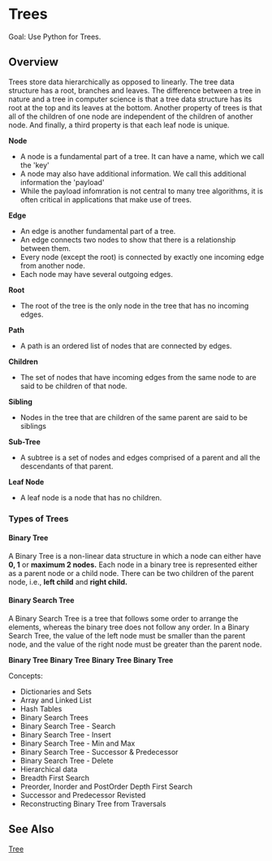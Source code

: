 # Trees

Goal: Use Python for Trees.

## Overview

Trees store data hierarchically as opposed to linearly. The tree data structure has a root, branches and leaves. The difference between a tree in nature and a tree in computer science is that a tree data structure has its root at the top and its leaves at the bottom. Another property of trees is that all of the children of one node are independent of the children of another node. And finally, a third property is that each leaf node is unique.

<strong>Node</strong>
- A node is a fundamental part of a tree. It can have a name, which we call the 'key'
- A node may also have additional information. We call this additional information the 'payload'
- While the payload infomration is not central to many tree algorithms, it is often critical in applications that make use of trees.

<strong>Edge</strong>
- An edge is another fundamental part of a tree.
- An edge connects two nodes to show that there is a relationship between them.
- Every node (except the root) is connected by exactly one incoming edge from another node.
- Each node may have several outgoing edges.

<strong>Root</strong>
- The root of the tree is the only node in the tree that has no incoming edges.

<strong>Path</strong>
- A path is an ordered list of nodes that are connected by edges.

<strong>Children</strong>
- The set of nodes that have incoming edges from the same node to are said to be children of that node.

<strong>Sibling</strong>
- Nodes in the tree that are children of the same parent are said to be siblings

<strong>Sub-Tree</strong>
- A subtree is a set of nodes and edges comprised of a parent and all the descendants of that parent.

<strong>Leaf Node</strong>
- A leaf node is a node that has no children.

### Types of Trees

#### Binary Tree

A Binary Tree is a non-linear data structure in which a node can either have **0, 1** or **maximum 2 nodes.** Each node in a binary tree is represented either as a parent node or a child node. There can be two children of the parent node, i.e., **left child** and **right child.**

#### Binary Search Tree</strong>

A Binary Search Tree is a tree that follows some order to arrange the elements, whereas the binary tree does not follow any order. In a Binary Search Tree, the value of the left node must be smaller than the parent node, and the value of the right node must be greater than the parent node.

<strong>Binary Tree</strong>
<strong>Binary Tree</strong>
<strong>Binary Tree</strong>
<strong>Binary Tree</strong>

Concepts:
- Dictionaries and Sets
- Array and Linked List
- Hash Tables
- Binary Search Trees
- Binary Search Tree - Search
- Binary Search Tree - Insert
- Binary Search Tree - Min and Max
- Binary Search Tree - Successor & Predecessor
- Binary Search Tree - Delete
- Hierarchical data
- Breadth First Search
- Preorder, Inorder and PostOrder Depth First Search
- Successor and Predecessor Revisted
- Reconstructing Binary Tree from Traversals
  
## See Also

[Tree](https://en.wikipedia.org/wiki/Tree_(data_structure))
